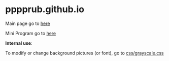 # pppprub.github.io
Main page go to [here](https://pppprub.github.io/)

Mini Program go to [here](https://pppprub.github.io/html/projects.html)

**Internal use**: 

To modify or change background pictures (or font), go to [css/grayscale.css](https://github.com/pppprub/pppprub.github.io/blob/main/css/grayscale.css)
